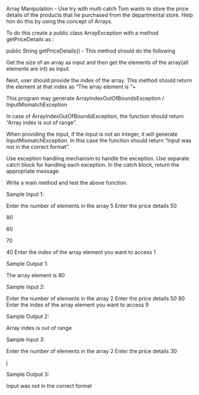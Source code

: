 Array Manipulation - Use try with multi catch
Tom wants to store the price details of the products that he purchased from the departmental store.  Help him do this by using the concept of Arrays.

To do this create a public class ArrayException with a method getPriceDetails as :

public String getPriceDetails() -  This method should do the following

Get the size of an array as input and then get the elements of the array(all elements are int) as input.

Next, user should provide the index of the array. This method should return the element at that index as “The array element is “+<that value>

This program may generate ArrayIndexOutOfBoundsException / InputMismatchException

In case of ArrayIndexOutOfBoundsException, the function should return “Array index is out of range”.

When providing the input, if the input is not an integer, it will generate InputMismatchException.  In this case the function should return “Input was not in the correct format”.

Use exception handling mechanism to handle the exception. Use separate catch block for handling each exception. In the catch block, return the appropriate message.

Write a main method and test the above function.


Sample Input 1:

Enter the number of elements in the array
5
Enter the price details
50

80

60

70

40
Enter the index of the array element you want to access
1

Sample Output 1:

The array element is 80


Sample Input 2:

Enter the number of elements in the array
2
Enter the price details
50
80
Enter the index of the array element you want to access
9

Sample Output 2:

Array index is out of range

Sample Input 3:

Enter the number of elements in the array
2
Enter the price details
30

j

Sample Output 3:

Input was not in the correct format

